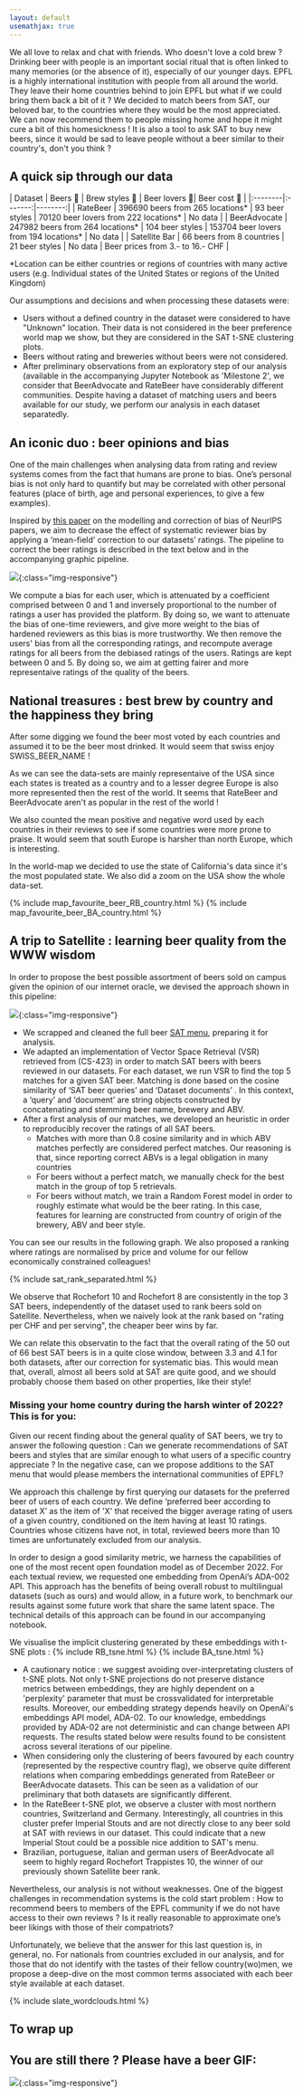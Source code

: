 ```yaml
---
layout: default
usemathjax: true
---
```


We all love to relax and chat with friends. Who doesn't love a cold brew ? Drinking beer with people is an important social ritual that is often linked to many memories (or the absence of it), especially of our younger days. EPFL is a highly international institution with people from all around the world. They leave their home countries behind to join EPFL but what if we could bring them back a bit of it ? We decided to match beers from SAT, our beloved bar, to the countries where they would be the most appreciated. We can now recommend them to people missing home and hope it might cure a bit of this homesickness ! It is also a tool to ask SAT to buy new beers, since it would be sad to leave people without a beer similar to their country's, don't you think ?

## A quick sip through our data



| Dataset  | Beers 🍺   | Brew styles 🍶  | Beer lovers 👥| Beer cost 💸  |
|:--------|:-------:|--------:|
| RateBeer  | 396690 beers from 265 locations*  |  93 beer styles  | 70120 beer lovers from 222 locations* | No data  |
| BeerAdvocate  | 247982 beers from 264 locations*  | 104 beer styles  | 153704 beer lovers from 194 locations*  | No data   |
| Satellite Bar   | 66 beers from 8 countries  | 21 beer styles  | No data  | Beer prices from 3.- to 16.- CHF  |

*Location can be either countries or regions of countries with many active users (e.g. Individual states of the United States or regions of the United Kingdom)

Our assumptions and decisions and when processing these datasets were:

* Users without a defined country in the dataset were considered to have "Unknown" location. Their data is not considered in the beer preference world map we show, but they are considered in the SAT t-SNE clustering plots.
* Beers without rating and breweries without beers were not considered.
* After preliminary observations from an exploratory step of our analysis (available in the accompanying Jupyter Notebook as 'Milestone 2', we consider that BeerAdvocate and RateBeer have considerably different communities. Despite having a dataset of matching users and beers available for our study, we perform our analysis in each dataset separatedly.  


## An iconic duo : beer opinions and bias



One of the main challenges when analysing data from rating and review systems comes from the fact that humans are prone to bias. One’s personal bias is not only hard to quantify but may be correlated with other personal features (place of birth, age and personal experiences, to give a few examples).

Inspired by [this paper](/https://krisjensen.github.io/files/bias_blog.pdf/) on the modelling and correction of bias of NeurIPS papers, we aim to decrease the effect of systematic reviewer bias by applying a ‘mean-field’ correction to our datasets’ ratings. The pipeline to correct the beer ratings is described in the text below and in the accompanying graphic pipeline.

![](/images/Correction_flowchart.png){:class="img-responsive"}

We compute a bias for each user, which is attenuated by a coefficient comprised between 0 and 1 and inversely proportional to the number of ratings a user has provided the platform. By doing so, we want to attenuate the bias of one-time reviewers, and give more weight to the bias of hardened reviewers as this bias is more trustworthy. We then remove the users' bias from all the corresponding ratings, and recompute average ratings for all beers from the debiased ratings of the users. Ratings are kept between 0 and 5. By doing so, we aim at getting fairer and more representaive ratings of the quality of the beers. 




## National treasures : best brew by country and the happiness they bring

After some digging we found the beer most voted by each countries and assumed it to be the beer most drinked. It would seem that swiss enjoy SWISS_BEER_NAME !

As we can see the data-sets are mainly representaive of the USA since each states is treated as a country and to a lesser degree Europe is also more represented then the rest of the world. It seems that RateBeer and BeerAdvocate aren't as popular in the rest of the world !

We also counted the mean positive and negative word used by each countries in their reviews to see if some countries were more prone to praise. It would seem that south Europe is harsher than north Europe, which is interesting. 

In the world-map we decided to use the state of California's data since it's the most populated state. We also did a zoom on the USA show the whole data-set.


{% include map_favourite_beer_RB_country.html %}
{% include map_favourite_beer_BA_country.html %}

## A trip to Satellite : learning beer quality from the WWW wisdom


In order to propose the best possible assortment of beers sold on campus given the opinion of our internet oracle, we devised the approach shown in this pipeline:

![](/images/SATpipelineV1.png){:class="img-responsive"}


- We scrapped and cleaned the full beer [SAT menu](/https://satellite.bar/bar/), preparing it for analysis.
- We adapted an implementation of Vector Space Retrieval (VSR) retrieved from (CS-423) in order to match SAT beers with beers reviewed in our datasets. For each dataset, we run VSR to find the top 5 matches for a given SAT beer. Matching is done based on the cosine similarity of ‘SAT beer queries’ and ‘Dataset documents’ . In this context, a ‘query’ and ‘document’ are string objects constructed by concatenating and stemming beer name, brewery and ABV.
- After a first analysis of our matches, we developed an heuristic in order to reproducibly recover the ratings of all SAT beers.
    - Matches with more than 0.8 cosine similarity and in which ABV matches perfectly are considered perfect matches. Our reasoning is that, since reporting correct ABVs is a legal obligation in many countries
    - For beers without a perfect match, we manually check for the best match in the group of top 5 retrievals. 
    - For beers without match, we train a Random Forest model in order to roughly estimate what would be the beer rating. In this case, features for learning are constructed from country of origin of the brewery, ABV and beer style.

You can see our results in the following graph. We also proposed a ranking where ratings are normalised by price and volume for our fellow economically constrained colleagues!


{% include sat_rank_separated.html %}

We observe that Rochefort 10 and Rochefort 8 are consistently in the top 3 SAT beers, independently of the dataset used to rank beers sold on Satellite. Nevertheless, when we naively look at the rank based on "rating per CHF and per serving", the cheaper beer wins by far. 

We can relate this observatin to the fact that the overall rating of the 50 out of 66 best SAT beers is in a quite close window, between 3.3 and 4.1 for both datasets, after our correction for systematic bias. This would mean that, overall, almost all beers sold at SAT are quite good, and we should probably choose them based on other properties, like their style!


### Missing your home country during the harsh winter of 2022? This is for you:

Given our recent finding about the general quality of SAT beers, we try to answer the following question : 
Can we generate recommendations of SAT beers and styles that are similar enough to what users of a specific country appreciate ? In the negative case, can we propose additions to the SAT menu that would please members the international communities of EPFL?

We approach this challenge by first querying our datasets for the preferred beer of users of each country. We define ‘preferred beer according to dataset X’ as the item of 'X' that received the bigger average rating of users of a given country, conditioned on the item having at least 10 ratings. Countries whose citizens have not, in total, reviewed beers more than 10 times are unfortunately excluded from our analysis. 

In order to design a good similarity metric, we harness the capabilities of one of the most recent open foundation model as of December 2022. For each textual review, we requested one embedding from OpenAi’s ADA-002 API. This approach has the benefits of being overall robust to multilingual datasets (such as ours) and  would allow, in a future work, to benchmark our results against some future work that share the same latent space. The technical details of this approach can be found in our accompanying notebook.

We visualise the implicit clustering generated by these embeddings with t-SNE plots : 
{% include RB_tsne.html %}
{% include BA_tsne.html %}

* A cautionary notice : we suggest avoiding over-interpretating clusters of t-SNE plots. Not only t-SNE projections do not preserve distance metrics between embeddings, they are highly dependent on a 'perplexity' parameter that must be crossvalidated for interpretable results. Moreover, our embedding strategy depends heavily on OpenAi's embeddings API model, ADA-02. To our knowledge, embeddings provided by ADA-02 are not deterministic and can change between API requests. The results stated below were results found to be consistent across several iterations of our pipeline.
* When considering only the clustering of beers favoured by each country (represented by the respective country flag), we observe quite different relations when comparing embeddings generated from RateBeer or BeerAdvocate datasets. This can be seen as a validation of our preliminary that both datasets are significantly different. 
* In the RateBeer t-SNE plot, we observe a cluster with most northern countries, Switzerland and Germany. Interestingly, all countries in this cluster prefer Imperial Stouts and are not directly close to any beer sold at SAT with reviews in our dataset. This could indicate that a new Imperial Stout could be a possible nice addition to SAT's menu.
* Brazilian, portuguese, italian and german users of BeerAdvocate all seem to highly regard Rochefort Trappistes 10, the winner of our previously shown Satellite beer rank. 


Nevertheless, our analysis is not without weaknesses. One of the biggest challenges in recommendation systems is  the cold start problem : How to recommend beers to members of the EPFL community if we do not have access to their own reviews ? Is it really reasonable to approximate one’s beer likings with those of their compatriots?

Unfortunately, we believe that the answer for this last question is, in general, no. For nationals from countries excluded in our analysis, and for those that do not identify with the tastes of their fellow country(wo)men, we propose a deep-dive on the most common terms associated with each beer style available at each dataset. 



 {% include slate_wordclouds.html %}

## To wrap up



## You are still there ? Please have a beer GIF:

![](/images/test_gif_beer.gif){:class="img-responsive"}
